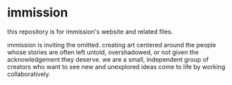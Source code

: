 # immission

this repository is for immission's website and related files.

immission is inviting the omitted. creating art centered around the people whose stories are often left untold, overshadowed, or not given the acknowledgement they deserve. we are a small, independent group of creators who want to see new and unexplored ideas come to life by working collaboratively.
